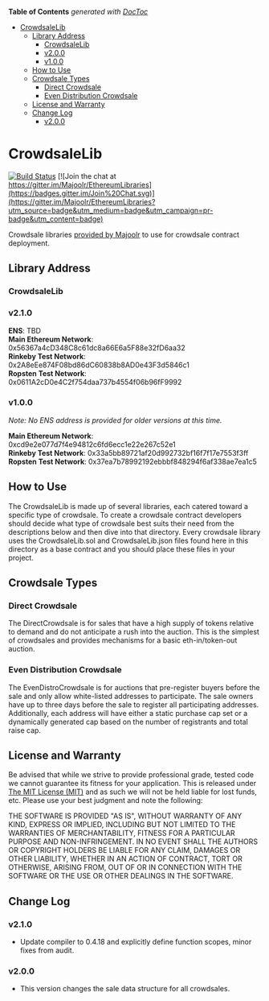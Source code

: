 <!-- START doctoc generated TOC please keep comment here to allow auto update -->
<!-- DON'T EDIT THIS SECTION, INSTEAD RE-RUN doctoc TO UPDATE -->
**Table of Contents**  *generated with [DocToc](https://github.com/thlorenz/doctoc)*

- [CrowdsaleLib](#crowdsalelib)
  - [Library Address](#library-address)
    - [CrowdsaleLib](#crowdsalelib-1)
    - [v2.0.0](#v200)
    - [v1.0.0](#v100)
  - [How to Use](#how-to-use)
  - [Crowdsale Types](#crowdsale-types)
    - [Direct Crowdsale](#direct-crowdsale)
    - [Even Distribution Crowdsale](#even-distribution-crowdsale)
  - [License and Warranty](#license-and-warranty)
  - [Change Log](#change-log)
    - [v2.0.0](#v200-1)

<!-- END doctoc generated TOC please keep comment here to allow auto update -->

CrowdsaleLib
=========================

[![Build Status](https://travis-ci.org/Majoolr/ethereum-libraries.svg?branch=master)](https://travis-ci.org/Majoolr/ethereum-libraries)
[![Join the chat at https://gitter.im/Majoolr/EthereumLibraries](https://badges.gitter.im/Join%20Chat.svg)](https://gitter.im/Majoolr/EthereumLibraries?utm_source=badge&utm_medium=badge&utm_campaign=pr-badge&utm_content=badge)

Crowdsale libraries [provided by Majoolr](https://github.com/Majoolr "Majoolr's Github") to use for crowdsale contract deployment.

## Library Address

### CrowdsaleLib   

### v2.1.0

**ENS**: TBD   
**Main Ethereum Network**: 0x56367a4cD348C8c61dc8a66E6a5F88e32fD6aa32   
**Rinkeby Test Network**: 0x2A8eEe874F08bd86dC60838b8AD0e43F3d5846c1   
**Ropsten Test Network**: 0x0611A2cD0e4C2f754daa737b4554f06b96fF9992   

### v1.0.0
*Note: No ENS address is provided for older versions at this time.*   

**Main Ethereum Network**: 0xcd9e2e077d7f4e94812c6fd6ecc1e22e267c52e1   
**Rinkeby Test Network**: 0x33a5bb89721af20d992732bf16f7f17e7553f3ff   
**Ropsten Test Network**: 0x37ea7b78992192ebbbf848294f6af338ae7ea1c5   

## How to Use

The CrowdsaleLib is made up of several libraries, each catered toward a specific type of crowdsale. To create a crowdsale contract developers should decide what type of crowdsale best suits their need from the descriptions below and then dive into that directory. Every crowdsale library uses the CrowdsaleLib.sol and CrowdsaleLib.json files found here in this directory as a base contract and you should place these files in your project.

## Crowdsale Types

### Direct Crowdsale

The DirectCrowdsale is for sales that have a high supply of tokens relative to demand and do not anticipate a rush into the auction. This is the simplest of crowdsales and provides mechanisms for a basic eth-in/token-out auction.

### Even Distribution Crowdsale

The EvenDistroCrowdsale is for auctions that pre-register buyers before the sale and only allow white-listed addresses to participate. The sale owners have up to three days before the sale to register all participating addresses. Additionally, each address will have either a static purchase cap set or a dynamically generated cap based on the number of registrants and total raise cap.

## License and Warranty

Be advised that while we strive to provide professional grade, tested code we cannot guarantee its fitness for your application. This is released under [The MIT License (MIT)](https://github.com/Majoolr/ethereum-libraries/blob/master/LICENSE "MIT License") and as such we will not be held liable for lost funds, etc. Please use your best judgment and note the following:

THE SOFTWARE IS PROVIDED "AS IS", WITHOUT WARRANTY OF ANY KIND, EXPRESS OR IMPLIED, INCLUDING BUT NOT LIMITED TO THE WARRANTIES OF MERCHANTABILITY, FITNESS FOR A PARTICULAR PURPOSE AND NON-INFRINGEMENT. IN NO EVENT SHALL THE AUTHORS OR COPYRIGHT HOLDERS BE LIABLE FOR ANY CLAIM, DAMAGES OR OTHER LIABILITY, WHETHER IN AN ACTION OF CONTRACT, TORT OR OTHERWISE, ARISING FROM, OUT OF OR IN CONNECTION WITH THE SOFTWARE OR THE USE OR OTHER DEALINGS IN THE SOFTWARE.

## Change Log

### v2.1.0

* Update compiler to 0.4.18 and explicitly define function scopes, minor fixes from audit.

### v2.0.0

* This version changes the sale data structure for all crowdsales.
